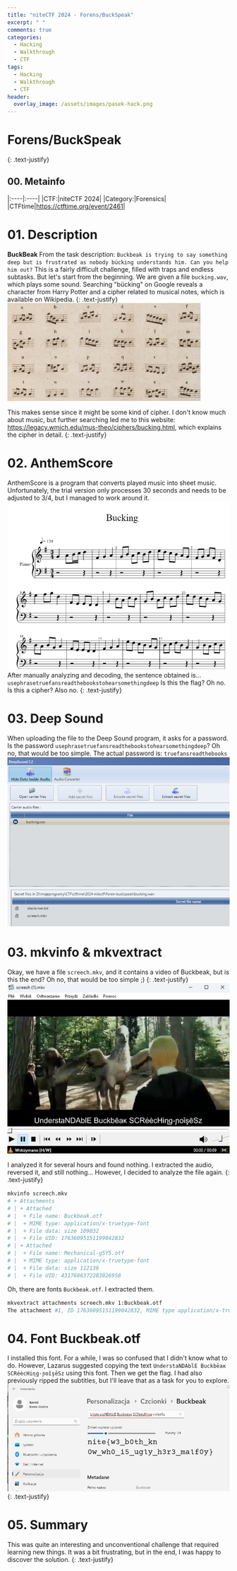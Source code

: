 ```yaml
---
title: "niteCTF 2024 - Forens/BuckSpeak"
excerpt: " "
comments: true
categories:
  - Hacking
  - Walkthrough
  - CTF
tags:
  - Hacking
  - Walkthrough
  - CTF
header:
  overlay_image: /assets/images/pasek-hack.png
---
```

# Forens/BuckSpeak
{: .text-justify}

## 00. Metainfo

|:----|:----|
|CTF:|niteCTF 2024|
|Category:|Forensics|
|CTFtime|https://ctftime.org/event/2461|

# 01. Description
 **BuckBeak** From the task description: `Buckbeak is trying to say something deep but is frustrated as nobody bücking understands him. Can you help him out?` This is a fairly difficult challenge, filled with traps and endless subtasks. But let's start from the beginning. We are given a file `bucking.wav`, which plays some sound. Searching "bücking" on Google reveals a character from Harry Potter and a cipher related to musical notes, which is available on Wikipedia.
 {: .text-justify}
 ![alt text](/assets/images/hacking/2024/04/01.png)
 
 This makes sense since it might be some kind of cipher. I don't know much about music, but further searching led me to this website: https://legacy.wmich.edu/mus-theo/ciphers/bucking.html, which explains the cipher in detail.
 {: .text-justify}

 # 02. AnthemScore
 AnthemScore is a program that converts played music into sheet music. Unfortunately, the trial version only processes 30 seconds and needs to be adjusted to 3/4, but I managed to work around it.
 ![alt text](/assets/images/hacking/2024/04/02.png)
After manually analyzing and decoding, the sentence obtained is...
`usephrasetruefansreadthebookstohearsomethingdeep`
Is this the flag? Oh no. Is this a cipher? Also no.
{: .text-justify}

# 03. Deep Sound
When uploading the file to the Deep Sound program, it asks for a password. Is the password `usephrasetruefansreadthebookstohearsomethingdeep`? Oh no, that would be too simple.
The actual password is:
`truefansreadthebooks`
![alt text](/assets/images/hacking/2024/04/03.png)

# 03. mkvinfo & mkvextract
Okay, we have a file `screech.mkv`, and it contains a video of Buckbeak, but is this the end? Oh no, that would be too simple ;)
{: .text-justify}
![alt text](/assets/images/hacking/2024/04/04.png)

I analyzed it for several hours and found nothing. I extracted the audio, reversed it, and still nothing... However, I decided to analyze the file again.
{: .text-justify}
```bash
mkvinfo screech.mkv
# + Attachments
# | + Attached
# |  + File name: Buckbeak.otf
# |  + MIME type: application/x-truetype-font
# |  + File data: size 109032
# |  + File UID: 17636095151199042832
# | + Attached
# |  + File name: Mechanical-g5Y5.otf
# |  + MIME type: application/x-truetype-font
# |  + File data: size 112136
# |  + File UID: 4317686372283026958
```
Oh, there are fonts `Buckbeak.otf`.
I extracted them.
```bash
mkvextract attachments screech.mkv 1:Buckbeak.otf
The attachment #1, ID 17636095151199042832, MIME type application/x-truetype-font, size 109032, is written to 'Buckbeak.otf'.
```

# 04. Font Buckbeak.otf
I installed this font. For a while, I was so confused that I didn't know what to do. However, Lazarus suggested copying the text `UnderstaNDAblE Buckbēaĸ SCRéècHiɳg-ɲoǐşēЅz` using this font. Then we get the flag. I had also previously ripped the subtitles, but I'll leave that as a task for you to explore.
![alt text](/assets/images/hacking/2024/04/05.png)
{: .text-justify}

# 05. Summary
This was quite an interesting and unconventional challenge that required learning new things. It was a bit frustrating, but in the end, I was happy to discover the solution.
{: .text-justify}
